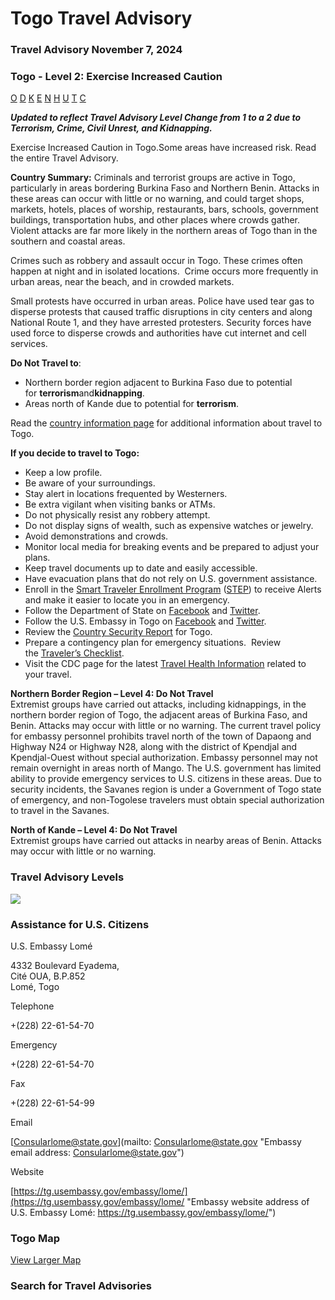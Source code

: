 # Togo Travel Advisory

### Travel Advisory November 7, 2024

### Togo - Level 2: Exercise Increased Caution

[O](javascript:void(0); "Tool Tip: Other")
[D](javascript:void(0); "Tool Tip: Wrongful Detention")
[K](javascript:void(0); "Tool Tip: Kidnap and Hostage")
[E](javascript:void(0); "Tool Tip: Event")
[N](javascript:void(0); "Tool Tip: Disaster")
[H](javascript:void(0); "Tool Tip: Health")
[U](javascript:void(0); "Tool Tip: Civil Unrest")
[T](javascript:void(0); "Tool Tip: Terrorism")
[C](javascript:void(0); "Tool Tip: Crimes")

***Updated to reflect Travel Advisory Level Change from 1 to a 2 due to Terrorism, Crime, Civil Unrest, and Kidnapping.***

Exercise Increased Caution in Togo.Some areas have increased risk. Read the entire Travel Advisory.

**Country Summary:** Criminals and terrorist groups are active in Togo, particularly in areas bordering Burkina Faso and Northern Benin. Attacks in these areas can occur with little or no warning, and could target shops, markets, hotels, places of worship, restaurants, bars, schools, government buildings, transportation hubs, and other places where crowds gather. Violent attacks are far more likely in the northern areas of Togo than in the southern and coastal areas.

Crimes such as robbery and assault occur in Togo. These crimes often happen at night and in isolated locations.  Crime occurs more frequently in urban areas, near the beach, and in crowded markets.

Small protests have occurred in urban areas. Police have used tear gas to disperse protests that caused traffic disruptions in city centers and along National Route 1, and they have arrested protesters. Security forces have used force to disperse crowds and authorities have cut internet and cell services.

**Do Not Travel to**:

* Northern border region adjacent to Burkina Faso due to potential for **terrorism**and**kidnapping**.
* Areas north of Kande due to potential for **terrorism**.

Read the [country information page](https://travel.state.gov/content/travel/en/international-travel/International-Travel-Country-Information-Pages/Togo.html) for additional information about travel to Togo.

**If you decide to travel to Togo:**

* Keep a low profile.
* Be aware of your surroundings.
* Stay alert in locations frequented by Westerners.
* Be extra vigilant when visiting banks or ATMs.
* Do not physically resist any robbery attempt.
* Do not display signs of wealth, such as expensive watches or jewelry.
* Avoid demonstrations and crowds.
* Monitor local media for breaking events and be prepared to adjust your plans.
* Keep travel documents up to date and easily accessible.
* Have evacuation plans that do not rely on U.S. government assistance.
* Enroll in the [Smart Traveler Enrollment Program](https://step.state.gov/step/) ([STEP](https://step.state.gov/step/)) to receive Alerts and make it easier to locate you in an emergency.
* Follow the Department of State on [Facebook](https://www.facebook.com/travelgov/?_rdc=1&_rdr) and [Twitter](https://x.com/travelgov).
* Follow the U.S. Embassy in Togo on [Facebook](https://www.facebook.com/USEmbassyLome/) and [Twitter](https://x.com/USEmbassyLome).
* Review the [Country Security Report](https://www.osac.gov/Content/Browse/Report?subContentTypes=Country%20Security%20Report) for Togo.
* Prepare a contingency plan for emergency situations.  Review the [Traveler’s Checklist](https://travel.state.gov/content/passports/en/go/checklist.html).
* Visit the CDC page for the latest [Travel Health Information](https://travel.state.gov/content/travel/en/international-travel/International-Travel-Country-Information-Pages/Togo.html#ExternalPopup) related to your travel.

**Northern Border Region – Level 4: Do Not Travel**  
Extremist groups have carried out attacks, including kidnappings, in the northern border region of Togo, the adjacent areas of Burkina Faso, and Benin. Attacks may occur with little or no warning. The current travel policy for embassy personnel prohibits travel north of the town of Dapaong and Highway N24 or Highway N28, along with the district of Kpendjal and Kpendjal-Ouest without special authorization. Embassy personnel may not remain overnight in areas north of Mango. The U.S. government has limited ability to provide emergency services to U.S. citizens in these areas. Due to security incidents, the Savanes region is under a Government of Togo state of emergency, and non-Togolese travelers must obtain special authorization to travel in the Savanes.

**North of Kande – Level 4: Do Not Travel**  
Extremist groups have carried out attacks in nearby areas of Benin. Attacks may occur with little or no warning.

### Travel Advisory Levels

[![](/content/dam/NEWTravelAssets/images/travel-levelv1.svg)](/content/travel/en/international-travel/before-you-go/about-our-new-products.html "Travel Advisory Levels")

### Assistance for U.S. Citizens

U.S. Embassy Lomé

4332 Boulevard Eyadema,  
Cité OUA, B.P.852  
Lomé, Togo

Telephone

+(228) 22-61-54-70

Emergency

+(228) 22-61-54-70

Fax

+(228) 22-61-54-99

Email

[Consularlome@state.gov](mailto: Consularlome@state.gov "Embassy email address: Consularlome@state.gov")

Website

[https://tg.usembassy.gov/embassy/lome/](https://tg.usembassy.gov/embassy/lome/ "Embassy website address of U.S. Embassy Lomé: https://tg.usembassy.gov/embassy/lome/")

### Togo Map

[View Larger Map](https://travelmaps.state.gov/TSGMap/?extent=-3.568668828,5.717076368,5.957534655,11.234616184 "Map of Togo")



### Search for Travel Advisories